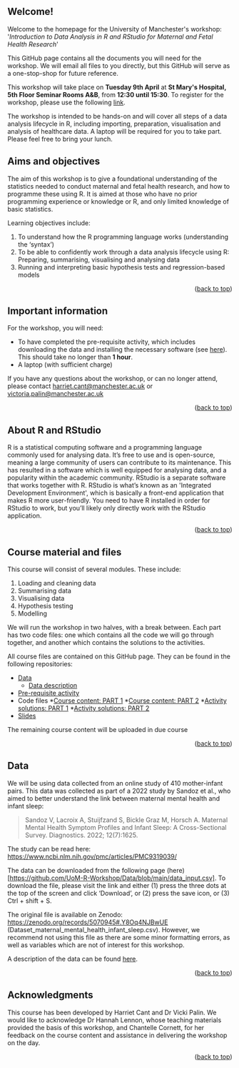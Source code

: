 <!-- WELCOME  -->
## Welcome!

Welcome to the homepage for the University of Manchester's workshop: '_Introduction to Data Analysis in R and RStudio for Maternal and Fetal Health Research_'

This GitHub page contains all the documents you will need for the workshop. We will email all files to you directly, but this GitHub will serve as a one-stop-shop for future reference.

This workshop will take place on **Tuesday 9th April** at **St Mary's Hospital, 5th Floor Seminar Rooms A&B**, from **12:30 until 15:30**. To register for the workshop, please use the following [link](https://forms.office.com/e/gXJPqim4gh).

The workshop is intended to be hands-on and will cover all steps of a data analysis lifecycle in R, including importing, preparation, visualisation and analysis of healthcare data. A laptop will be required for you to take part. Please feel free to bring your lunch.



<!-- AIMS  -->
## Aims and objectives

The aim of this workshop is to give a foundational understanding of the statistics needed to conduct maternal and fetal health research, and how to programme these using R. It is aimed at those who have no prior programming experience or knowledge or R, and only limited knowledge of basic statistics.

Learning objectives include:
1. To understand how the R programming language works (understanding the ‘syntax’)
2. To be able to confidently work through a data analysis lifecycle using R: Preparing, summarising, visualising and analysing data
3. Running and interpreting basic hypothesis tests and regression-based models

<p align="right">(<a href="#readme-top">back to top</a>)</p>


<!-- IMPORTANT INFO  -->
## Important information

For the workshop, you will need:
* To have completed the pre-requisite activity, which includes downloading the data and installing the necessary software (see [here](https://github.com/UoM-R-Workshop/Pre_requisite)). This should take no longer than **1 hour**.
* A laptop (with sufficient charge)

If you have any questions about the workshop, or can no longer attend, please contact harriet.cant@manchester.ac.uk or victoria.palin@manchester.ac.uk

<p align="right">(<a href="#readme-top">back to top</a>)</p>


<!-- About R and RStudio -->
## About R and RStudio

R is a statistical computing software and a programming language commonly used for analysing data. It’s free to use and is open-source, meaning a large community of users can contribute to its maintenance. This has resulted in a software which is well equipped for analysing data, and a popularity within the academic community. RStudio is a separate software that works together with R. RStudio is what’s known as an 'Integrated Development Environment', which is basically a front-end application that makes R more user-friendly. You need to have R installed in order for RStudio to work, but you’ll likely only directly work with the RStudio application.

<p align="right">(<a href="#readme-top">back to top</a>)</p>


<!-- COURSE MATERIAL  -->
## Course material and files

This course will consist of several modules. These include:
1. Loading and cleaning data
2. Summarising data
3. Visualising data
4. Hypothesis testing
5. Modelling

We will run the workshop in two halves, with a break between. Each part has two code files: one which contains all the code we will go through together, and another which contains the solutions to the activities.

All course files are contained on this GitHub page. They can be found in the following repositories:
* [Data](https://github.com/UoM-R-Workshop/Data)
  * [Data description](https://github.com/UoM-R-Workshop/Data/blob/main/Data%20description.pdf)
* [Pre-requisite activity](https://github.com/UoM-R-Workshop/Pre_requisite)
* Code files
  *[Course content: PART 1](https://github.com/UoM-R-Workshop/Code/blob/main/PART1_CourseContent.R)
  *[Course content: PART 2](https://github.com/UoM-R-Workshop/Code/blob/main/PART2_CourseContent.R)
  *[Activity solutions: PART 1](https://github.com/UoM-R-Workshop/Code/blob/main/PART1_Activities.R)
  *[Activity solutions: PART 2](https://github.com/UoM-R-Workshop/Code/blob/main/PART2_Activities.R)
* [Slides](https://github.com/UoM-R-Workshop/Slides/blob/main/WorkshopSlides.pdf)

The remaining course content will be uploaded in due course

<p align="right">(<a href="#readme-top">back to top</a>)</p>


<!-- DATA  -->
## Data 

We will be using data collected from an online study of 410 mother-infant pairs. This data was collected as part of a 2022 study by Sandoz et al., who aimed to better understand the link between maternal mental health and infant sleep:

> Sandoz V, Lacroix A, Stuijfzand S, Bickle Graz M, Horsch A. Maternal Mental Health Symptom Profiles and Infant Sleep: A Cross-Sectional Survey. Diagnostics. 2022; 12(7):1625.

The study can be read here: https://www.ncbi.nlm.nih.gov/pmc/articles/PMC9319039/ 

The data can be downloaded from the following page (here)[https://github.com/UoM-R-Workshop/Data/blob/main/data_input.csv]. To download the file, please visit the link and either (1) press the three dots at the top of the screen and click ‘Download’, or (2) press the save icon, or (3) Ctrl + shift + S.

The original file is available on Zenodo: https://zenodo.org/records/5070945#.Y8Oq4NJBwUE  (Dataset_maternal_mental_health_infant_sleep.csv). However, we recommend not using this file as there are some minor formatting errors, as well as variables which are not of interest for this workshop.

A description of the data can be found [here](https://github.com/UoM-R-Workshop/Data/blob/main/Data%20description.pdf).

<p align="right">(<a href="#readme-top">back to top</a>)</p>





<!-- ACKNOWLEDGMENTS -->
## Acknowledgments

This course has been developed by Harriet Cant and Dr Vicki Palin. We would like to acknowledge Dr Hannah Lennon, whose teaching materials provided the basis of this workshop, and Chantelle Cornett, for her feedback on the course content and assistance in delivering the workshop on the day.

<p align="right">(<a href="#readme-top">back to top</a>)</p>
